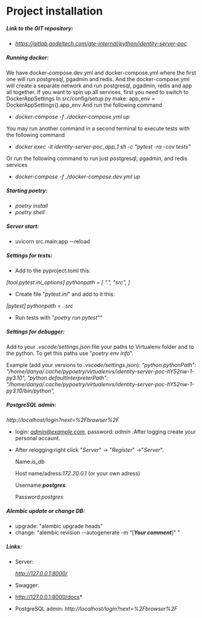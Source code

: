 # Project installation


##### Link to the GIT repository:

- *https://gitlab.godeltech.com/gte-internal/python/identity-server-poc*

##### Running docker:
We have docker-compose.dev.yml and docker-compose.yml where the first one
will run postgresql, pgadmin and redis.
And the docker-compose.yml will create a separate network and run
postgresql, pgadmin, redis and app all together.
If you want to spin up all services, first you need to switch to DockerAppSettings
In src/config/setup.py make: app_env = DockerAppSettings().app_env
And run the following command
- *docker-compose -f ./docker-compose.yml up*

You may run another command in a second terminal to execute tests with the following command
- *docker exec -it identity-server-poc_app_1 sh -c "pytest -ra -cov tests"*

Or run the following command to run just postgresql, pgadmin, and redis services
- *docker-compose -f ./docker-compose.dev.yml up*



##### Starting poetry:

- *poetry install*
- *poetry shell*

##### Server start:

- uvicorn src.main:app --reload

##### Settings for tests:

- Add to the pyproject.toml this:

*[tool.pytest.ini_options]
pythonpath = [
  ".", "src",
]*

- Create file "*pytest.ini*" and add to it this:

*[pytest]
pythonpath = . src*

- Run tests with "*poetry run pytest""*

##### Settings for debugger:

Add to your *.vscode/settings.json* file your paths to Virtualenv folder and to the python. To get this paths use "*poetry env info*".

Example (add your versions to *.vscode/settings.json*):
*"python.pythonPath": "/home/danya/.cache/pypoetry/virtualenvs/identity-server-poc-hY52nw-1-py3.10",
"python.defaultInterpreterPath": "/home/danya/.cache/pypoetry/virtualenvs/identity-server-poc-hY52nw-1-py3.10/bin/python",*

##### PostgreSQL admin:

*http://localhost/login?next=%2Fbrowser%2F*

- login: *admin@example.com*, password: *admin* .After logging create your personal accaunt.
- After relogging:right click "*Server*" -> "*Register*" ->"*Server*".

    Name:*is_db*

    Host name/adress:*172.20.0.1* (or your own adress)

    Username:***postgres***

    Password:*postgres*

##### Alembic update or change DB:
- upgrade:
    "alembic upgrade heads"
- change:
    "alembic revision --autogenerate -m "[_**Your comment**_]" "

##### Links:


* Server:

    *http://127.0.0.1:8000/*

* Swagger:

*
    http://127.0.0.1:8000/docs*

- PostgreSQL admin:
    *http://localhost/login?next=%2Fbrowser%2F*
